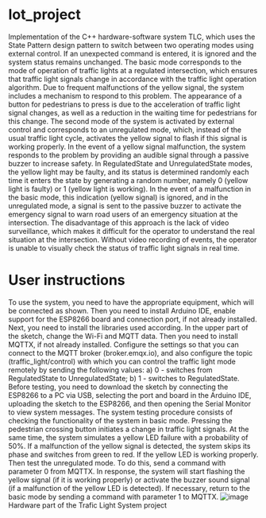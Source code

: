 # Iot_project
Implementation of the C++ hardware-software system TLC, which uses the State Pattern design pattern to switch between two operating modes using external control. If an unexpected command is entered, it is ignored and the system status remains unchanged. The basic mode corresponds to the mode of operation of traffic lights at a regulated intersection, which ensures that traffic light signals change in accordance with the traffic light operation algorithm. Due to frequent malfunctions of the yellow signal, the system includes a mechanism to respond to this problem. The appearance of a button for pedestrians to press is due to the acceleration of traffic light signal changes, as well as a reduction in the waiting time for pedestrians for this change. The second mode of the system is activated by external control and corresponds to an unregulated mode, which, instead of the usual traffic light cycle, activates the yellow signal to flash if this signal is working properly. In the event of a yellow signal malfunction, the system responds to the problem by providing an audible signal through a passive buzzer to increase safety.
In RegulatedState and UnregulatedState modes, the yellow light may be faulty, and its status is determined randomly each time it enters the state by generating a random number, namely 0 (yellow light is faulty) or 1 (yellow light is working). In the event of a malfunction in the basic mode, this indication (yellow signal) is ignored, and in the unregulated mode, a signal is sent to the passive buzzer to activate the emergency signal to warn road users of an emergency situation at the intersection.
The disadvantage of this approach is the lack of video surveillance, which makes it difficult for the operator to understand the real situation at the intersection. Without video recording of events, the operator is unable to visually check the status of traffic light signals in real time.
# User instructions
To use the system, you need to have the appropriate equipment, which will be connected as shown. 
Then you need to install Arduino IDE, enable support for the ESP8266 board and connection port, if not already installed. Next, you need to install the libraries used according. In the upper part of the sketch, change the Wi-Fi and MQTT data.
Then you need to install MQTTX, if not already installed. Configure the settings so that you can connect to the MQTT broker (broker.emqx.io), and also configure the topic (traffic_light/control) with which you can control the traffic light mode remotely by sending the following values:
a)    0 - switches from RegulatedState to UnregulatedState;
b)    1 - switches to RegulatedState.
Before testing, you need to download the sketch by connecting the ESP8266 to a PC via USB, selecting the port and board in the Arduino IDE, uploading the sketch to the ESP8266, and then opening the Serial Monitor to view system messages.
The system testing procedure consists of checking the functionality of the system in basic mode. Pressing the pedestrian crossing button initiates a change in traffic light signals. At the same time, the system simulates a yellow LED failure with a probability of 50%. If a malfunction of the yellow signal is detected, the system skips its phase and switches from green to red. If the yellow LED is working properly.
Then test the unregulated mode. To do this, send a command with parameter 0 from MQTTX. In response, the system will start flashing the yellow signal (if it is working properly) or activate the buzzer sound signal (if a malfunction of the yellow LED is detected). If necessary, return to the basic mode by sending a command with parameter 1 to MQTTX.
![image](https://github.com/user-attachments/assets/40bbc5f2-708e-4fdc-8795-90245c896fcb)
Hardware part of the Trafic Light System project
